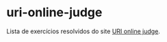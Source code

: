 # uri-online-judge

Lista de exercícios resolvidos do site [URI online judge](http://www.urionlinejudge.com.br "URI online judge").